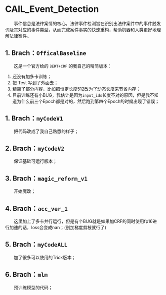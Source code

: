 # CAIL_Event_Detection
&emsp;&emsp;事件信息是法律案情的核心，法律事件检测旨在识别出法律案件中的事件触发词及其对应的事件类型，从而完成案件事实的快速重构，帮助机器和人类更好地理解法律案件。

## 1. Brach：`OfficalBaseline`

&emsp;&emsp;这是一个官方给的 `BERT+CRF` 的我自己的精简版本：
1. 还没有加多卡训练；
2. 把 Test 写到了外面去；
3. 精简了部分内容，比如把恒定长度512改为了动态长度来节省内存；
4. 目前训练还有小BUG，我估计是因为`input_ids`长度不对的原因，但是我不知道为什么前三个Epoch都是对的，然后跑到第四个Epoch的时候出现了错误；

## 1. Brach：`myCodeV1`

&emsp;&emsp;把代码改成了我自己熟悉的样子；

## 2. Brach：`myCodeV2`

&emsp;&emsp;保证基础可运行版本；

## 3. Brach：`magic_reform_v1`

&emsp;&emsp;开始魔改；

## 4. Brach：`acc_ver_1`

&emsp;&emsp;这里加上了多卡并行运行，但是有个BUG就是如果加CRF的同时使用fp16进行加速的话，loss会变成nan；(别加梯度剪枝就行了)

## 5. Brach：`myCodeALL`

&emsp;&emsp;加了很多可以使用的Trick版本；

## 6. Brach：`mlm`

&emsp;&emsp;预训练模型的代码；
